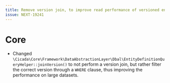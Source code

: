 ```yaml
---
title: Remove version join, to improve read performance of versioned entities
issue: NEXT-19241
---
```

# Core
* Changed `\Cicada\Core\Framework\DataAbstractionLayer\Dbal\EntityDefinitionQueryHelper::joinVersion()` to not perform a version join, but rather filter the correct version through a `WHERE` clause, thus improving the performance on large datasets.
